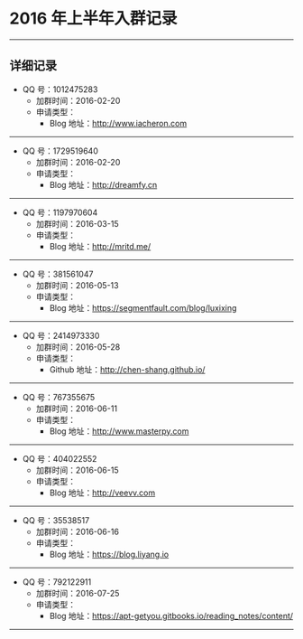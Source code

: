 # 2016 年上半年入群记录

--------------------------------------------------------------------------------

## 详细记录

- QQ 号：1012475283
	- 加群时间：2016-02-20
	- 申请类型：
		- Blog 地址：<http://www.iacheron.com>

--------------------------------------------------------------------------------

- QQ 号：1729519640
	- 加群时间：2016-02-20
	- 申请类型：
		- Blog 地址：<http://dreamfy.cn>

--------------------------------------------------------------------------------

- QQ 号：1197970604
	- 加群时间：2016-03-15
	- 申请类型：
		- Blog 地址：<http://mritd.me/>

--------------------------------------------------------------------------------

- QQ 号：381561047
	- 加群时间：2016-05-13
	- 申请类型：
		- Blog 地址：<https://segmentfault.com/blog/luxixing>

--------------------------------------------------------------------------------

- QQ 号：2414973330
	- 加群时间：2016-05-28
	- 申请类型：
		- Github 地址：<http://chen-shang.github.io/>

--------------------------------------------------------------------------------

- QQ 号：767355675
	- 加群时间：2016-06-11
	- 申请类型：
		- Blog 地址：<http://www.masterpy.com>

--------------------------------------------------------------------------------

- QQ 号：404022552
	- 加群时间：2016-06-15
	- 申请类型：
		- Blog 地址：<http://veevv.com>
		
--------------------------------------------------------------------------------

- QQ 号：35538517
	- 加群时间：2016-06-16
	- 申请类型：
		- Blog 地址：<https://blog.liyang.io>

--------------------------------------------------------------------------------

- QQ 号：792122911
	- 加群时间：2016-07-25
	- 申请类型：
		- Blog 地址：<https://apt-getyou.gitbooks.io/reading_notes/content/>

--------------------------------------------------------------------------------

